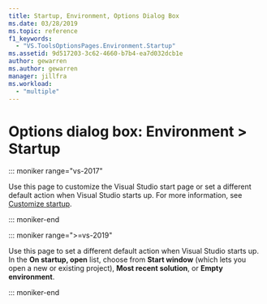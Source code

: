 ```yaml
---
title: Startup, Environment, Options Dialog Box
ms.date: 03/28/2019
ms.topic: reference
f1_keywords:
  - "VS.ToolsOptionsPages.Environment.Startup"
ms.assetid: 9d517203-3c62-4660-b7b4-ea7d032dcb1e
author: gewarren
ms.author: gewarren
manager: jillfra
ms.workload:
  - "multiple"
---
```

# Options dialog box: Environment \> Startup

::: moniker range="vs-2017"

Use this page to customize the Visual Studio start page or set a different default action when Visual Studio starts up. For more information, see [Customize startup](../../ide/customizing-the-start-page-for-visual-studio.md).

::: moniker-end

::: moniker range=">=vs-2019"

Use this page to set a different default action when Visual Studio starts up. In the **On startup, open** list, choose from **Start window** (which lets you open a new or existing project), **Most recent solution**, or **Empty environment**.

::: moniker-end